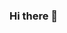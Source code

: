 ### Hi there 👋

<!--
**antonin-geslin/antonin-geslin** is a ✨ _special_ ✨ repository because its `README.md` (this file) appears on your GitHub profile.



## 🛠 Skills
Web : 
- HTML
- CSS
- JS

Software :
- Python
- C
- mySQL

System :
- Linux
- Bash
- Cisco Packet Tracer

## 🔗 Links
[![portfolio](https://img.shields.io/badge/my_portfolio-000?style=for-the-badge&logo=ko-fi&logoColor=white)](https://antonin-geslin-dugue.students-laplateforme.io/)
[![linkedin](https://img.shields.io/badge/linkedin-0A66C2?style=for-the-badge&logo=linkedin&logoColor=white)](https://www.linkedin.com/in/antonin-geslin-dugu%C3%A9-98868b211/)
